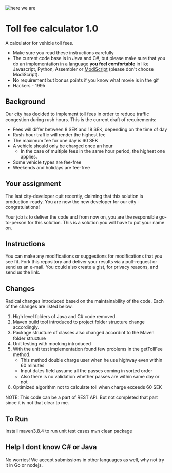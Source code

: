 ![here we are](https://media.giphy.com/media/FnGJfc18tDDHy/giphy.gif)

# Toll fee calculator 1.0
A calculator for vehicle toll fees.

* Make sure you read these instructions carefully
* The current code base is in Java and C#, but please make sure that you do an implementation in a language **you feel comfortable** in like Javascript, Python, Assembler or [ModiScript](https://en.wikipedia.org/wiki/ModiScript) (please don't choose ModiScript). 
* No requirement but bonus points if you know what movie is in the gif
* Hackers - 1995 

## Background
Our city has decided to implement toll fees in order to reduce traffic congestion during rush hours.
This is the current draft of requirements:
 
* Fees will differ between 8 SEK and 18 SEK, depending on the time of day 
* Rush-hour traffic will render the highest fee
* The maximum fee for one day is 60 SEK
* A vehicle should only be charged once an hour
  * In the case of multiple fees in the same hour period, the highest one applies.
* Some vehicle types are fee-free
* Weekends and holidays are fee-free

## Your assignment
The last city-developer quit recently, claiming that this solution is production-ready. 
You are now the new developer for our city - congratulations! 

Your job is to deliver the code and from now on, you are the responsible go-to-person for this solution. This is a solution you will have to put your name on. 

## Instructions
You can make any modifications or suggestions for modifications that you see fit. Fork this repository and deliver your results via a pull-request or send us an e-mail. You could also create a gist, for privacy reasons, and send us the link.

## Changes
Radical changes introduced based on the maintainability of the code. Each of the changes are listed below.
1. High level folders of Java and C# code removed.
2. Maven build tool introduced to project folder structure change accordingly.
3. Package structure of classes also changed accordint to the Maven folder structure
4. Unit testing with mocking introduced
5. With the unit test implementation found few problems in the getTollFee method.
	- This method double charge user when he use highway even within 60 minutes
	- Input dates field assume all the passes coming in sorted order
	- Also there is no validation whether passes are within same day or not
 6. Optimized algorithm not to calculate toll when charge exceeds 60 SEK
 
 NOTE: This code can be a part of REST API. But not completed that part since it is not that clear to me. 
 
 ## To Run
 Install maven3.8.4 to run unit test cases
 mvn clean package 
  


## Help I dont know C# or Java
No worries! We accept submissions in other languages as well, why not try it in Go or nodejs.

